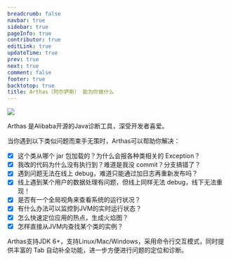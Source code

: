 ```yaml
---
breadcrumb: false
navbar: true
sidebar: true
pageInfo: true
contributor: true
editLink: true
updateTime: true
prev: true
next: true
comment: false
footer: true
backtotop: true
title: Arthas（阿尔萨斯） 能为你做什么
---
```


![](https://img.springlearn.cn/blog/learn_1647177070000.png)

Arthas 是Alibaba开源的Java诊断工具，深受开发者喜爱。



当你遇到以下类似问题而束手无策时，Arthas可以帮助你解决：

- [x] 这个类从哪个 jar 包加载的？为什么会报各种类相关的 Exception？
- [x] 我改的代码为什么没有执行到？难道是我没 commit？分支搞错了？
- [x] 遇到问题无法在线上 debug，难道只能通过加日志再重新发布吗？
- [x] 线上遇到某个用户的数据处理有问题，但线上同样无法 debug，线下无法重现！
- [x] 是否有一个全局视角来查看系统的运行状况？
- [x] 有什么办法可以监控到JVM的实时运行状态？
- [x] 怎么快速定位应用的热点，生成火焰图？
- [x] 怎样直接从JVM内查找某个类的实例？

Arthas支持JDK 6+，支持Linux/Mac/Windows，采用命令行交互模式，同时提供丰富的 Tab 自动补全功能，进一步方便进行问题的定位和诊断。

